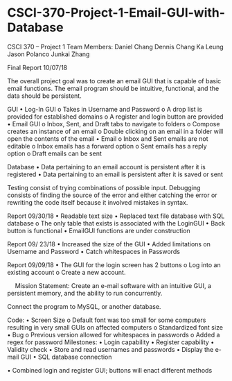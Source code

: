 # CSCI-370-Project-1-Email-GUI-with-Database

CSCI 370 – Project 1
Team Members:
Daniel Chang
Dennis Chang
Ka Leung
Jason Polanco
Junkai Zhang

Final Report 10/07/18

The overall project goal was to create an email GUI that is capable of basic email functions. The email program should be intuitive, functional, and the data should be persistent. 

GUI
•	Log-In GUI
o	Takes in Username and Password
o	A drop list is provided for established domains
o	A register and login button are provided
•	Email GUI
o	Inbox, Sent, and Draft tabs to navigate to folders
o	Compose creates an instance of an email
o	Double clicking on an email in a folder will open the contents of the email
•	Email
o	Inbox and Sent emails are not editable
o	Inbox emails has a forward option
o	Sent emails has a reply option
o	Draft emails can be sent

Database
•	Data pertaining to an email account is persistent after it is registered
•	Data pertaining to an email is persistent after it is saved or sent

Testing consist of trying combinations of possible input.
Debugging consists of finding the source of the error and either catching the error or rewriting the code itself because it involved mistakes in syntax.
 

Report 09/30/18
•	Readable text size
•	Replaced text file database with SQL database
o	The only table that exists is associated with the LoginGUI
•	Back button is functional
•	EmailGUI functions are under construction 

Report 09/ 23/18
•	Increased the size of the GUI
•	Added limitations on Username and Password
•	Catch whitespaces in Passwords

Report 09/09/18
•	The GUI for the login screen has 2 buttons
o	Log into an existing account 
o	Create a new account.

 
Mission Statement:
	Create an e-mail software with an intuitive GUI, a persistent memory, and the ability to run concurrently. 

Connect the program to MySQL, or another database.

Code:
•	Screen Size
o	Default font was too small for some computers resulting in very small GUIs on affected computers
o	Standardized font size 
•	Bug
o	Previous version allowed for whitespaces in passwords
o	Added a regex for password
Milestones:
•	Login capability
•	Register capability
•	Validity check
•	Store and read usernames and passwords
•	Display the e-mail GUI
•	SQL database connection

•	Combined login and register GUI; buttons will enact different methods
